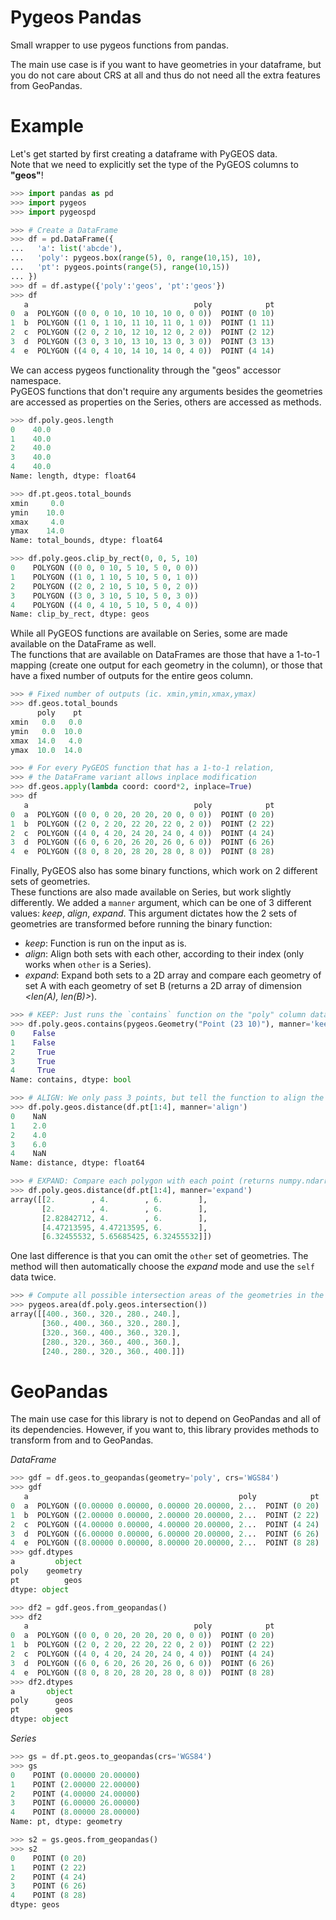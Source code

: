 # Pygeos Pandas
Small wrapper to use pygeos functions from pandas.

The main use case is if you want to have geometries in your dataframe,
but you do not care about CRS at all and thus do not need all the extra features from GeoPandas.


# Example
Let's get started by first creating a dataframe with PyGEOS data.  
Note that we need to explicitly set the type of the PyGEOS columns to __"geos"__!

```python
>>> import pandas as pd
>>> import pygeos
>>> import pygeospd

>>> # Create a DataFrame
>>> df = pd.DataFrame({
...   'a': list('abcde'),
...   'poly': pygeos.box(range(5), 0, range(10,15), 10),
...   'pt': pygeos.points(range(5), range(10,15))
... })
>>> df = df.astype({'poly':'geos', 'pt':'geos'})
>>> df
   a                                     poly            pt
0  a  POLYGON ((0 0, 0 10, 10 10, 10 0, 0 0))  POINT (0 10)
1  b  POLYGON ((1 0, 1 10, 11 10, 11 0, 1 0))  POINT (1 11)
2  c  POLYGON ((2 0, 2 10, 12 10, 12 0, 2 0))  POINT (2 12)
3  d  POLYGON ((3 0, 3 10, 13 10, 13 0, 3 0))  POINT (3 13)
4  e  POLYGON ((4 0, 4 10, 14 10, 14 0, 4 0))  POINT (4 14)
```

We can access pygeos functionality through the "geos" accessor namespace.  
PyGEOS functions that don't require any arguments besides the geometries are accessed as properties on the Series,
others are accessed as methods.

```python
>>> df.poly.geos.length
0    40.0
1    40.0
2    40.0
3    40.0
4    40.0
Name: length, dtype: float64

>>> df.pt.geos.total_bounds
xmin     0.0
ymin    10.0
xmax     4.0
ymax    14.0
Name: total_bounds, dtype: float64

>>> df.poly.geos.clip_by_rect(0, 0, 5, 10)
0    POLYGON ((0 0, 0 10, 5 10, 5 0, 0 0))
1    POLYGON ((1 0, 1 10, 5 10, 5 0, 1 0))
2    POLYGON ((2 0, 2 10, 5 10, 5 0, 2 0))
3    POLYGON ((3 0, 3 10, 5 10, 5 0, 3 0))
4    POLYGON ((4 0, 4 10, 5 10, 5 0, 4 0))
Name: clip_by_rect, dtype: geos
```

While all PyGEOS functions are available on Series, some are made available on the DataFrame as well.  
The functions that are available on DataFrames are those that have a 1-to-1 mapping (create one output for each geometry in the column), or those that have a fixed number of outputs for the entire geos column.

```python
>>> # Fixed number of outputs (ic. xmin,ymin,xmax,ymax)
>>> df.geos.total_bounds
      poly    pt
xmin   0.0   0.0
ymin   0.0  10.0
xmax  14.0   4.0
ymax  10.0  14.0

>>> # For every PyGEOS function that has a 1-to-1 relation,
>>> # the DataFrame variant allows inplace modification
>>> df.geos.apply(lambda coord: coord*2, inplace=True)
>>> df
   a                                     poly            pt
0  a  POLYGON ((0 0, 0 20, 20 20, 20 0, 0 0))  POINT (0 20)
1  b  POLYGON ((2 0, 2 20, 22 20, 22 0, 2 0))  POINT (2 22)
2  c  POLYGON ((4 0, 4 20, 24 20, 24 0, 4 0))  POINT (4 24)
3  d  POLYGON ((6 0, 6 20, 26 20, 26 0, 6 0))  POINT (6 26)
4  e  POLYGON ((8 0, 8 20, 28 20, 28 0, 8 0))  POINT (8 28)
```

Finally, PyGEOS also has some binary functions, which work on 2 different sets of geometries.  
These functions are also made available on Series, but work slightly differently.
We added a `manner` argument, which can be one of 3 different values: _keep_, _align_, _expand_.
This argument dictates how the 2 sets of geometries are transformed before running the binary function:

- _keep_: Function is run on the input as is.
- _align_: Align both sets with each other, according to their index (only works when `other` is a Series).
- _expand_: Expand both sets to a 2D array and compare each geometry of set A with each geometry of set B (returns a 2D array of dimension _<len(A), len(B)>_).

```python
>>> # KEEP: Just runs the `contains` function on the "poly" column data and the given Point
>>> df.poly.geos.contains(pygeos.Geometry("Point (23 10)"), manner='keep')
0    False
1    False
2     True
3     True
4     True
Name: contains, dtype: bool

>>> # ALIGN: We only pass 3 points, but tell the function to align the data according to the index
>>> df.poly.geos.distance(df.pt[1:4], manner='align')
0    NaN
1    2.0
2    4.0
3    6.0
4    NaN
Name: distance, dtype: float64

>>> # EXPAND: Compare each polygon with each point (returns numpy.ndarray <5,3> in this case)
>>> df.poly.geos.distance(df.pt[1:4], manner='expand')
array([[2.        , 4.        , 6.        ],
       [2.        , 4.        , 6.        ],
       [2.82842712, 4.        , 6.        ],
       [4.47213595, 4.47213595, 6.        ],
       [6.32455532, 5.65685425, 6.32455532]])
```

One last difference is that you can omit the `other` set of geometries.
The method will then automatically choose the _expand_ mode and use the `self` data twice.

```python
>>> # Compute all possible intersection areas of the geometries in the "poly" column
>>> pygeos.area(df.poly.geos.intersection())
array([[400., 360., 320., 280., 240.],
       [360., 400., 360., 320., 280.],
       [320., 360., 400., 360., 320.],
       [280., 320., 360., 400., 360.],
       [240., 280., 320., 360., 400.]])
```


# GeoPandas
The main use case for this library is not to depend on GeoPandas and all of its dependencies.
However, if you want to, this library provides methods to transform from and to GeoPandas.

_DataFrame_
```python
>>> gdf = df.geos.to_geopandas(geometry='poly', crs='WGS84')
>>> gdf
   a                                               poly            pt
0  a  POLYGON ((0.00000 0.00000, 0.00000 20.00000, 2...  POINT (0 20)
1  b  POLYGON ((2.00000 0.00000, 2.00000 20.00000, 2...  POINT (2 22)
2  c  POLYGON ((4.00000 0.00000, 4.00000 20.00000, 2...  POINT (4 24)
3  d  POLYGON ((6.00000 0.00000, 6.00000 20.00000, 2...  POINT (6 26)
4  e  POLYGON ((8.00000 0.00000, 8.00000 20.00000, 2...  POINT (8 28)
>>> gdf.dtypes
a         object
poly    geometry
pt          geos
dtype: object

>>> df2 = gdf.geos.from_geopandas()
>>> df2
   a                                     poly            pt
0  a  POLYGON ((0 0, 0 20, 20 20, 20 0, 0 0))  POINT (0 20)
1  b  POLYGON ((2 0, 2 20, 22 20, 22 0, 2 0))  POINT (2 22)
2  c  POLYGON ((4 0, 4 20, 24 20, 24 0, 4 0))  POINT (4 24)
3  d  POLYGON ((6 0, 6 20, 26 20, 26 0, 6 0))  POINT (6 26)
4  e  POLYGON ((8 0, 8 20, 28 20, 28 0, 8 0))  POINT (8 28)
>>> df2.dtypes
a       object
poly      geos
pt        geos
dtype: object
```

_Series_
```python
>>> gs = df.pt.geos.to_geopandas(crs='WGS84')
>>> gs
0    POINT (0.00000 20.00000)
1    POINT (2.00000 22.00000)
2    POINT (4.00000 24.00000)
3    POINT (6.00000 26.00000)
4    POINT (8.00000 28.00000)
Name: pt, dtype: geometry

>>> s2 = gs.geos.from_geopandas()
>>> s2
0    POINT (0 20)
1    POINT (2 22)
2    POINT (4 24)
3    POINT (6 26)
4    POINT (8 28)
dtype: geos
```
